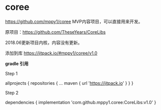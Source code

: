 # coree
https://github.com/mppy1/coree
MVP内容项目，可以直接用来开发。

原项目：https://github.com/TheseYears/CoreLibs

2018.06更新项目内核，内容没有更新。

添加到库
https://jitpack.io/#mppy1/coree/v1.0

**gradle 引用**

Step 1

allprojects {
		repositories {
			...
			maven { url 'https://jitpack.io' }
		}
	}
	
Step 2

dependencies {
    	implementation 'com.github.mppy1.coree:CoreLibs:v1.0'
}